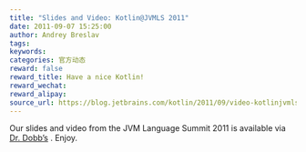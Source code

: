 ```yaml
---
title: "Slides and Video: Kotlin@JVMLS 2011"
date: 2011-09-07 15:25:00
author: Andrey Breslav
tags:
keywords:
categories: 官方动态
reward: false
reward_title: Have a nice Kotlin!
reward_wechat:
reward_alipay:
source_url: https://blog.jetbrains.com/kotlin/2011/09/video-kotlinjvmls-2011/
---
```


Our slides and video from the JVM Language Summit 2011 is available via  [Dr. Dobb’s](http://drdobbs.com/java/231500204) . Enjoy.
